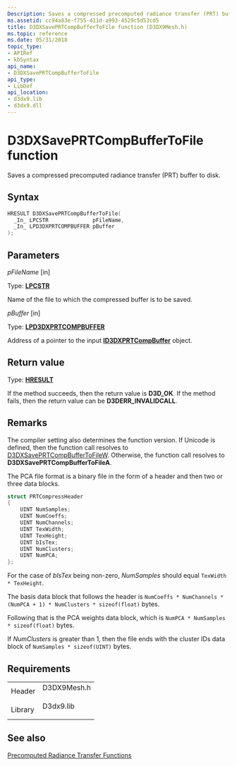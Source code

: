 ```yaml
---
Description: Saves a compressed precomputed radiance transfer (PRT) buffer to disk.
ms.assetid: cc94a83e-f755-411d-a993-4529c5d53cd5
title: D3DXSavePRTCompBufferToFile function (D3DX9Mesh.h)
ms.topic: reference
ms.date: 05/31/2018
topic_type: 
- APIRef
- kbSyntax
api_name: 
- D3DXSavePRTCompBufferToFile
api_type: 
- LibDef
api_location: 
- d3dx9.lib
- d3dx9.dll
---
```


# D3DXSavePRTCompBufferToFile function

Saves a compressed precomputed radiance transfer (PRT) buffer to disk.

## Syntax

```cpp
HRESULT D3DXSavePRTCompBufferToFile(
  _In_ LPCSTR              pFileName,
  _In_ LPD3DXPRTCOMPBUFFER pBuffer
);
```

## Parameters

*pFileName* \[in\]

Type: **[LPCSTR](../winprog/windows-data-types.md)**

Name of the file to which the compressed buffer is to be saved.

*pBuffer* \[in\]

Type: **[LPD3DXPRTCOMPBUFFER](id3dxprtcompbuffer.md)**

Address of a pointer to the input [**ID3DXPRTCompBuffer**](id3dxprtcompbuffer.md) object.

## Return value

Type: **[HRESULT](../com/structure-of-com-error-codes.md)**

If the method succeeds, then the return value is **D3D\_OK**. If the method fails, then the return value can be **D3DERR\_INVALIDCALL**.

## Remarks

The compiler setting also determines the function version. If Unicode is defined, then the function call resolves to [D3DXSavePRTCompBufferToFileW](). Otherwise, the function call resolves to **D3DXSavePRTCompBufferToFileA**.

The PCA file format is a binary file in the form of a header and then two or three data blocks.

```cpp
struct PRTCompressHeader
{
    UINT NumSamples;
    UINT NumCoeffs;
    UINT NumChannels;
    UINT TexWidth;
    UINT TexHeight;
    UINT bIsTex;
    UINT NumClusters;
    UINT NumPCA;
};
```

For the case of *bIsTex* being non-zero, *NumSamples* should equal `TexWidth * TexHeight`.

The basis data block that follows the header is `NumCoeffs * NumChannels * (NumPCA + 1) * NumClusters * sizeof(float)` bytes.

Following that is the PCA weights data block, which is `NumPCA * NumSamples * sizeof(float)` bytes.

If *NumClusters* is greater than 1, then the file ends with the cluster IDs data block of `NumSamples * sizeof(UINT)` bytes.

## Requirements

|                    |                                                                                        |
|--------------------|----------------------------------------------------------------------------------------|
| Header<br/>  | <dl> <dt>D3DX9Mesh.h</dt> </dl> |
| Library<br/> | <dl> <dt>D3dx9.lib</dt> </dl>   |

## See also

[Precomputed Radiance Transfer Functions](dx9-graphics-reference-d3dx-functions-prt.md)